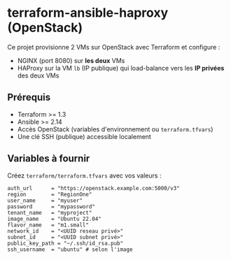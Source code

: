 

# terraform-ansible-haproxy (OpenStack)

Ce projet provisionne 2 VMs sur OpenStack avec Terraform et configure :
- NGINX (port 8080) sur **les deux** VMs
- HAProxy sur la VM `lb` (IP publique) qui load-balance vers les **IP privées** des deux VMs

## Prérequis
- Terraform >= 1.3
- Ansible >= 2.14
- Accès OpenStack (variables d'environnement ou `terraform.tfvars`)
- Une clé SSH (publique) accessible localement

## Variables à fournir
Créez `terraform/terraform.tfvars` avec vos valeurs :

```hcl
auth_url      = "https://openstack.example.com:5000/v3"
region        = "RegionOne"
user_name     = "myuser"
password      = "mypassword"
tenant_name   = "myproject"
image_name    = "Ubuntu 22.04"
flavor_name   = "m1.small"
network_id    = "<UUID reseau privé>"
subnet_id     = "<UUID subnet privé>"
public_key_path = "~/.ssh/id_rsa.pub"
ssh_username  = "ubuntu" # selon l'image